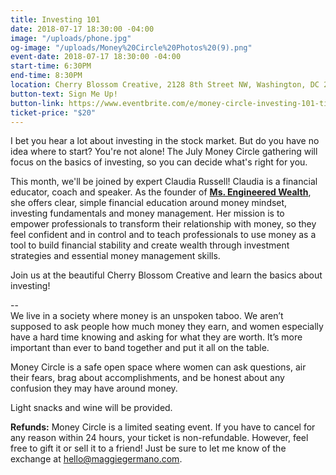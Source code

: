 ```yaml
---
title: Investing 101
date: 2018-07-17 18:30:00 -04:00
image: "/uploads/phone.jpg"
og-image: "/uploads/Money%20Circle%20Photos%20(9).png"
event-date: 2018-07-17 18:30:00 -04:00
start-time: 6:30PM
end-time: 8:30PM
location: Cherry Blossom Creative, 2128 8th Street NW, Washington, DC 20001
button-text: Sign Me Up!
button-link: https://www.eventbrite.com/e/money-circle-investing-101-tickets-46887149727
ticket-price: "$20"
---
```


I bet you hear a lot about investing in the stock market. But do you have no idea where to start? You're not alone! The July Money Circle gathering will focus on the basics of investing, so you can decide what's right for you.

This month, we'll be joined by expert Claudia Russell! Claudia is a financial educator, coach and speaker. As the founder of **[Ms. Engineered Wealth](http://msengineeredwealth.com/)**, she offers clear, simple financial education around money mindset, investing fundamentals and money management. Her mission is to empower professionals to transform their relationship with money, so they feel confident and in control and to teach professionals to use money as a tool to build financial stability and create wealth through investment strategies and essential money management skills.

Join us at the beautiful Cherry Blossom Creative and learn the basics about investing!

--\
We live in a society where money is an unspoken taboo. We aren’t supposed to ask people how much money they earn, and women especially have a hard time knowing and asking for what they are worth. It’s more important than ever to band together and put it all on the table.

Money Circle is a safe open space where women can ask questions, air their fears, brag about accomplishments, and be honest about any confusion they may have around money.

Light snacks and wine will be provided.

**Refunds:** Money Circle is a limited seating event. If you have to cancel for any reason within 24 hours, your ticket is non-refundable. However, feel free to gift it or sell it to a friend! Just be sure to let me know of the exchange at [hello@maggiegermano.com](mailto:hello@maggiegermano.com).